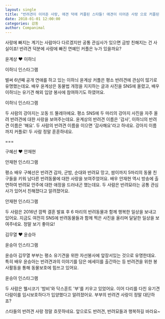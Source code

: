 ```yaml
---
layout: single
title: "반려견이 이어준 사랑, 애견 덕에 커플된 스타들! 애견이 이어준 사랑 으로 커플된 스타들"
date: 2018-01-01 12:00:00
categories: 감동
author: Companimal
---
```


사랑에 빠지는 계기는 사람마다 다르겠지만 공통 관심사가 있으면 금방 친해지는 건 사실이죠! 반려견 덕분에 사랑에 빠진 연예인 커플은 누가 있을까요?

윤계상 ♥ 이하늬

이하늬 인스타그램

벌써 6년째 공개 연애를 하고 있는 이하늬 윤계상 커플은 평소 반려견에 관심이 많기로 유명했는데요. 배우 윤계상은 동물법 개정을 지지하는 글과 사진을 SNS에 올렸고, 배우 이하늬는 유기견 해외 입양 봉사에 참여하기도 하였어요.

이하늬 인스타그램

두 사람의 강아지는 꼬동 뜨 뚤레아에요. 평소 SNS에 두 마리의 강아지 사진을 자주 올려 반려견에 대한 사랑을 보여주는데요. 윤계상의 반려견 이름은 '감사', 이하늬의 반려견 이름은 '해요'. 두 사람의 반려견 이름을 이으면 '감사해요'라고 하네요. 강아지 이름까지 커플로! 두 사람 정말 훈훈하네요.

===

구혜선 ♥ 안재현

안재현 인스타그램

평소 배우 구혜선은 반려견 감자, 군밤, 순대와 반려묘 망고, 쌈이까지 5마리의 동물 친구들을 키워 남다른 반려동물에 대한 사랑을 보여주었어요. 배우 안재현 역시 방송에 출연하여 반려묘 안주에 대한 애정을 드러내곤 했는데요. 두 사람은 반려묘라는 공통 관심사가 있어서 친해졌다고 알려졌어요.

안재현 인스타그램

두 사람은 2016년 깜짝 결혼 발표 후 6 마리의 반려동물과 함께 행복한 일상을 보내고 있어요. 지금도 여전히 SNS에 반려동물들과 함께 찍은 사진을 올리며 달달한 일상을 보여주네요. 정말 보기 좋아요!

김무열 ♥ 윤승아

윤승아 인스타그램

윤승아 김무열 부부는 평소 유기견을 위한 자선봉사에 앞장서있는 것으로 유명한데요. 특히 배우 윤승아는 반려견과의 이야기를 담은 에세이를 출간하는 등 반려견을 위한 봉사활동을 통해 동물보호에 힘쓰고 있어요.

윤승아 인스타그램

두 사람은 웰시코기 '밤비'와 닥스훈트 '부'를 키우고 있었어요. 이어 다리를 다친 유기견 다람이를 임시보호하다가 입양했다고 알려졌어요. 부부의 반려견 사랑이 정말 대단하죠?

스타들의 반려견 사랑 정말 흐뭇하네요. 앞으로도 반려견, 반려묘들과 행복하길 바라요~
